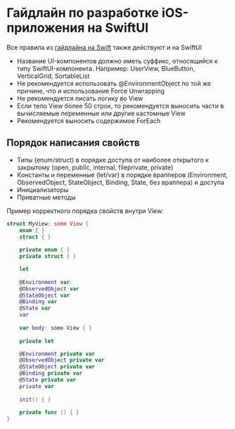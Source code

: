 # Гайдлайн по разработке iOS-приложения на SwiftUI

Все правила из [гайдлайна на Swift](https://github.com/ILYA-2606/SwiftGuideline) также действуют и на SwiftUI

- Название UI-компонентов должно иметь суффикс, относящийся к типу SwiftUI-компонента. Например: UserView, BlueButton, VerticalGrid, SortableList
- Не рекомендуется использовать @EnvironmentObject по той же причине, что и использование Force Unwrapping
- Не рекомендуется писать логику во View
- Если тело View более 50 строк, то рекомендуется выносить части в вычисляемые переменные или другие кастомные View
- Рекомендуется выносить содержимое ForEach

## Порядок написания свойств

- Типы (enum/struct) в порядке доступа от наиболее открытого к закрытому (open, public, internal, fileprivate, private)
- Константы и переменные (let/var) в порядке врапперов (Environment, ObservedObject, StateObject, Binding, State, без враппера) и доступа
- Инициализаторы
- Приватные методы

Пример корректного порядка свойств внутри View:  
```swift
struct MyView: some View {
    enum { }
    struct { }
 
    private enum { }
    private struct { }

    let
    
    @Environment var 
    @ObservedObject var 
    @StateObject var 
    @Binding var 
    @State var 
    var
    
    var body: some View { }
    
    private let 

    @Environment private var 
    @ObservedObject private var 
    @StateObject private var 
    @Binding private var 
    @State private var 
    private var 
    
    init() { }
    
    private func () { }
}
```
